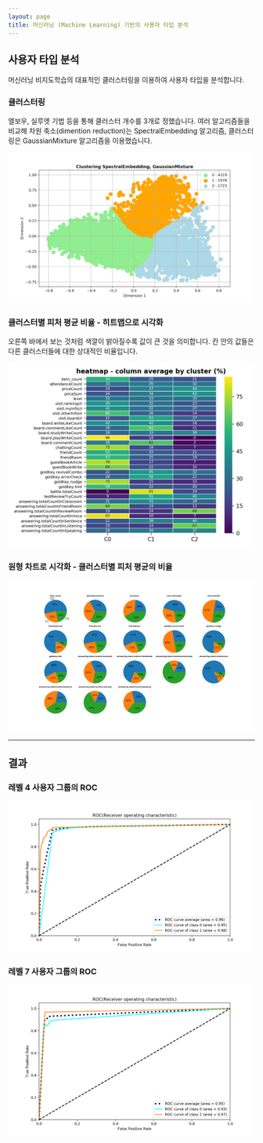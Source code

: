 ```yaml
---
layout: page
title: 머신러닝 (Machine Learning) 기반의 사용자 타입 분석
---
```


## 사용자 타입 분석
머신러닝 비지도학습의 대표적인 클러스터링을 이용하여 사용자 타입을 분석합니다.  

### 클러스터링
엘보우, 실루엣 기법 등을 통해 클러스터 개수를 3개로 정했습니다. 여러 알고리즘들을 비교해 차원 축소(dimention reduction)는 SpectralEmbedding 알고리즘, 클러스터링은 GaussianMixture 알고리즘을 이용했습니다.  

![image](/assets/images/ml/1.png)

### 클러스터별 피처 평균 비율 - 히트맵으로 시각화
오른쪽 바에서 보는 것처럼 색깔이 밝아질수록 값이 큰 것을 의미합니다. 칸 안의 값들은 다른 클러스터들에 대한 상대적인 비율입니다.  

![image](/assets/images/ml/2.png)

### 원형 차트로 시각화 - 클러스터별 피처 평균의 비율
![image](/assets/images/ml/3.png)

---

## 결과

### 레벨 4 사용자 그룹의 ROC
![image](/assets/images/ml/4.png)

### 레벨 7 사용자 그룹의 ROC
![image](/assets/images/ml/5.png)